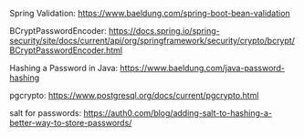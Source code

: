 
Spring Validation:
https://www.baeldung.com/spring-boot-bean-validation

BCryptPasswordEncoder:
https://docs.spring.io/spring-security/site/docs/current/api/org/springframework/security/crypto/bcrypt/BCryptPasswordEncoder.html

Hashing a Password in Java:
https://www.baeldung.com/java-password-hashing

pgcrypto:
https://www.postgresql.org/docs/current/pgcrypto.html

salt for passwords:
https://auth0.com/blog/adding-salt-to-hashing-a-better-way-to-store-passwords/

